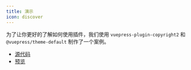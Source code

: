 ```yaml
---
title: 演示
icon: discover
---
```


为了让你更好的了解如何使用插件，我们使用 `vuepress-plugin-copyright2` 和 `@vuepress/theme-default` 制作了一个案例。

- [源代码](https://github.com/vuepress-theme-hope/vuepress-theme-hope/tree/main/demo/copyright2/)
- [预览](https://vuepress-theme-hope.github.io/copyright2-demo/)
